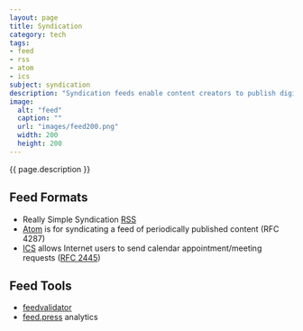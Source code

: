 ```yaml
---
layout: page
title: Syndication
category: tech
tags:
- feed
- rss
- atom
- ics
subject: syndication
description: "Syndication feeds enable content creators to publish digital content events to observing subscribers."
image:
  alt: "feed"
  caption: ""
  url: "images/feed200.png"
  width: 200
  height: 200
---
```


{{ page.description }}

Feed Formats
------------
* Really Simple Syndication [RSS](https://cyber.law.harvard.edu/rss/rss.html)
* [Atom](http://atomenabled.org/) is for syndicating a feed of periodically published content (RFC 4287)
* [ICS](https://en.wikipedia.org/wiki/ICalendar) allows Internet users to send calendar appointment/meeting requests ([RFC 2445](https://www.ietf.org/rfc/rfc2445.txt))

Feed Tools
----------
* [feedvalidator](http://www.feedvalidator.org/)
* [feed.press](https://feed.press/features) analytics
